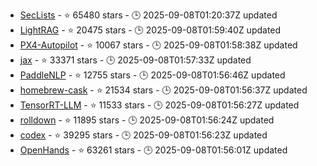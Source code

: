 - [SecLists](https://github.com/danielmiessler/SecLists) - ⭐ 65480 stars - 🕒 2025-09-08T01:20:37Z updated
- [LightRAG](https://github.com/HKUDS/LightRAG) - ⭐ 20475 stars - 🕒 2025-09-08T01:59:40Z updated
- [PX4-Autopilot](https://github.com/PX4/PX4-Autopilot) - ⭐ 10067 stars - 🕒 2025-09-08T01:58:38Z updated
- [jax](https://github.com/jax-ml/jax) - ⭐ 33371 stars - 🕒 2025-09-08T01:57:33Z updated
- [PaddleNLP](https://github.com/PaddlePaddle/PaddleNLP) - ⭐ 12755 stars - 🕒 2025-09-08T01:56:46Z updated
- [homebrew-cask](https://github.com/Homebrew/homebrew-cask) - ⭐ 21534 stars - 🕒 2025-09-08T01:56:37Z updated
- [TensorRT-LLM](https://github.com/NVIDIA/TensorRT-LLM) - ⭐ 11533 stars - 🕒 2025-09-08T01:56:27Z updated
- [rolldown](https://github.com/rolldown/rolldown) - ⭐ 11895 stars - 🕒 2025-09-08T01:56:24Z updated
- [codex](https://github.com/openai/codex) - ⭐ 39295 stars - 🕒 2025-09-08T01:56:23Z updated
- [OpenHands](https://github.com/All-Hands-AI/OpenHands) - ⭐ 63261 stars - 🕒 2025-09-08T01:56:01Z updated
